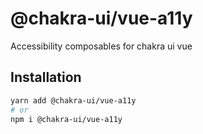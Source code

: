 # @chakra-ui/vue-a11y

Accessibility composables for chakra ui vue

## Installation

```sh
yarn add @chakra-ui/vue-a11y
# or
npm i @chakra-ui/vue-a11y
```